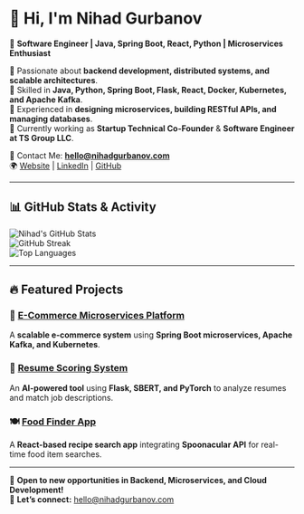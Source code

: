 # 👋 Hi, I'm Nihad Gurbanov  

🚀 **Software Engineer | Java, Spring Boot, React, Python | Microservices Enthusiast**  

🔹 Passionate about **backend development, distributed systems, and scalable architectures**.  
🔹 Skilled in **Java, Python, Spring Boot, Flask, React, Docker, Kubernetes, and Apache Kafka**.  
🔹 Experienced in **designing microservices, building RESTful APIs, and managing databases**.  
🔹 Currently working as **Startup Technical Co-Founder** & **Software Engineer at TS Group LLC**.  

📩 Contact Me: **hello@nihadgurbanov.com**  
🌍 [Website](https://nihadgurbanov.com) | [LinkedIn](https://linkedin.com/in/gurbanov-nihad) | [GitHub](https://github.com/nihad-gurbanov)  

---

## 📊 GitHub Stats & Activity  

![Nihad's GitHub Stats](https://github-readme-stats.vercel.app/api?username=nihad-gurbanov&show_icons=true&theme=radical)  
![GitHub Streak](https://streak-stats.demolab.com/?user=nihad-gurbanov&theme=radical)  
![Top Languages](https://github-readme-stats.vercel.app/api/top-langs/?username=nihad-gurbanov&layout=compact&theme=radical)  

---

## 🔥 Featured Projects  

### 🛒 [E-Commerce Microservices Platform](https://github.com/nihad-gurbanov/E-commerce-Spring-Boot-Microservice)  
A **scalable e-commerce system** using **Spring Boot microservices, Apache Kafka, and Kubernetes**.  

### 🤖 [Resume Scoring System](https://github.com/nihad-gurbanov/)  
An **AI-powered tool** using **Flask, SBERT, and PyTorch** to analyze resumes and match job descriptions.  

### 🍽 [Food Finder App](https://github.com/nihad-gurbanov/food-finder-app)  
A **React-based recipe search app** integrating **Spoonacular API** for real-time food item searches.  

---

🚀 **Open to new opportunities in Backend, Microservices, and Cloud Development!**  
📩 **Let’s connect:** hello@nihadgurbanov.com  
